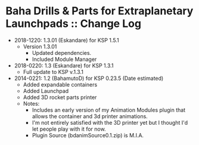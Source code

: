 # Baha Drills & Parts for Extraplanetary Launchpads :: Change Log

* 2018-1220: 1.3.01 (Eskandare) for KSP 1.5.1
	+ Version 1.3.01
		- Updated dependencies.
		- Included Module Manager
* 2018-0220: 1.3 (Eskandare) for KSP 1.3.1
	+ Full update to KSP v.1.3.1
* 2014-0221: 1.2 (BahamutoD) for KSP 0.23.5 (Date estimated)
	+ Added expandable containers
	+ Added Launchpad
	+ Added 3D rocket parts printer
	+ Notes:
		- Includes an early version of my Animation Modules plugin that allows the container and 3d printer animations.
		- I'm not entirely satisfied with the 3D printer yet but I thought I'd let people play with it for now.
		- Plugin Source (bdanimSource0.1.zip) is M.I.A.
